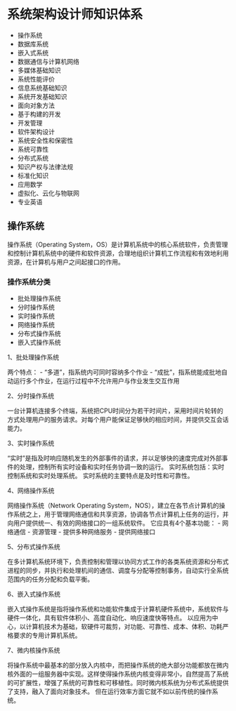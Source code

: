 # 系统架构设计师知识体系

- 操作系统
- 数据库系统
- 嵌入式系统
- 数据通信与计算机网络
- 多媒体基础知识
- 系统性能评价
- 信息系统基础知识
- 系统开发基础知识
- 面向对象方法
- 基于构建的开发
- 开发管理
- 软件架构设计
- 系统安全性和保密性
- 系统可靠性
- 分布式系统
- 知识产权与法律法规
- 标准化知识
- 应用数学
- 虚拟化、云化与物联网
- 专业英语

## 操作系统

操作系统（Operating System，OS）是计算机系统中的核心系统软件，负责管理和控制计算机系统中的硬件和软件资源，合理地组织计算机工作流程和有效地利用资源，在计算机与用户之间起接口的作用。

### 操作系统分类

- 批处理操作系统
- 分时操作系统
- 实时操作系统
- 网络操作系统
- 分布式操作系统
- 嵌入式操作系统

1、批处理操作系统

两个特点：
    - “多道”，指系统内可同时容纳多个作业
    - “成批”，指系统能成批地自动运行多个作业，在运行过程中不允许用户与作业发生交互作用

2、分时操作系统

一台计算机连接多个终端，系统把CPU时间分为若干时间片，采用时间片轮转的方式处理用户的服务请求。对每个用户能保证足够快的相应时间，并提供交互会话能力。

3、实时操作系统

“实时”是指及时响应随机发生的外部事件的请求，并以足够快的速度完成对外部事件的处理，控制所有实时设备和实时任务协调一致的运行。
实时系统包括：实时控制系统和实时处理系统。
实时系统的主要特点是及时性和可靠性。

4、网络操作系统

网络操作系统（Network Operating System，NOS），建立在各节点计算机的操作系统之上，用于管理网络通信和共享资源，协调各节点计算机上任务的运行，并向用户提供统一、有效的网络接口的一组系统软件。
它应具有4个基本功能：
    - 网络通信
    - 资源管理
    - 提供多种网络服务
    - 提供网络接口

5、分布式操作系统

在多计算机系统环境下，负责控制和管理以协同方式工作的各类系统资源和分布式进程的同步，并执行和处理机间的通信、调度与分配等控制事务，自动实行全系统范围内的任务分配和负载平衡。

6、嵌入式操作系统

嵌入式操作系统是指将操作系统和功能软件集成于计算机硬件系统中，系统软件与硬件一体化，具有软件体积小、高度自动化、响应速度快等特点。
以应用为中心，以计算机技术为基础，软硬件可裁剪，对功能、可靠性、成本、体积、功耗严格要求的专用计算机系统。

7、微内核操作系统

将操作系统中最基本的部分放入内核中，而把操作系统的绝大部分功能都放在微内核外面的一组服务器中实现。这样使得操作系统内核变得非常小，自然提高了系统的可扩展性，增强了系统的可靠性和可移植性。同时微内核系统为分布式系统提供了支持，融入了面向对象技术。
但在运行效率方面它就不如以前传统的操作系统。
